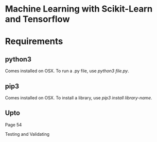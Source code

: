 # Machine Learning with Scikit-Learn and Tensorflow

# Requirements
## python3
Comes installed on OSX. To run a .py file, use *python3 file.py*.

## pip3
Comes installed on OSX. To install a library, use *pip3 install library-name*.

## Upto

Page 54

Testing and Validating
